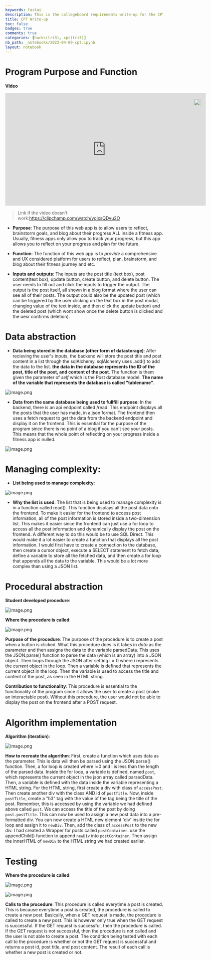 ```yaml
---
keywords: fastai
description: This is the collegeboard requirements write-up for the CPT project. 
title: CPT Write-up
toc: false
badges: true
comments: true
categories: [hacks(tri3), cpt(tri3)]
nb_path: _notebooks/2023-04-09-cpt.ipynb
layout: notebook
---
```


<!--
#################################################
### THIS FILE WAS AUTOGENERATED! DO NOT EDIT! ###
#################################################
# file to edit: _notebooks/2023-04-09-cpt.ipynb
-->

<div class="container" id="notebook-container">
        
<div class="cell border-box-sizing text_cell rendered"><div class="inner_cell">
<div class="text_cell_render border-box-sizing rendered_html">
<h1 id="Program-Purpose-and-Function">Program Purpose and Function<a class="anchor-link" href="#Program-Purpose-and-Function"> </a></h1><p><strong>Video</strong></p>
<p><div style="position:relative;width:fit-content;height:fit-content;">
            <a style="position:absolute;top:20px;right:1rem;opacity:0.8;" href="https://clipchamp.com/watch/yoIxsQDvu2O?utm_source=embed&utm_medium=embed&utm_campaign=watch">
                <img style="height:22px;" src="https://clipchamp.com/e.svg"/>
            </a>
            <iframe allow="autoplay;" allowfullscreen style="border:none" src="https://clipchamp.com/watch/yoIxsQDvu2O/embed" width="640" height="360"></iframe>
</div></p>
<blockquote><p>Link if the video doesn't work:<a href="https://clipchamp.com/watch/yoIxsQDvu2O">https://clipchamp.com/watch/yoIxsQDvu2O</a></p>
</blockquote>
<ul>
<li><p><strong>Purpose</strong>: The purpose of this web app is to allow users to reflect, brainstorm goals, and blog about their progress ALL inside a fitness app. Usually, fitness apps only allow you to track your progress, but this app allows you to reflect on your progress and plan for the future.</p>
</li>
<li><p><strong>Function</strong>: The function of this web app is to <em>provide</em> a comprehensive and UX considered platform for users to reflect, plan, brainstorm, and blog about their fitness journey and etc.</p>
</li>
<li><p><strong>Inputs and outputs</strong>: The inputs are the post title (text box), post content(text box), update button, create button, and delete button. The user needs to fill out and click the inputs to trigger the output. The output is the post itself, all shown in a blog format where the user can see all of their posts. The output could also be the updated post (which can be triggered by the user clicking on the text box in the post modal, changing value of the text inside, and then click the update button) and the deleted post (which wont show once the delete button is clicked and the uesr confirms deletion).</p>
</li>
</ul>

</div>
</div>
</div>
<div class="cell border-box-sizing text_cell rendered"><div class="inner_cell">
<div class="text_cell_render border-box-sizing rendered_html">
<h1 id="Data-abstraction">Data abstraction<a class="anchor-link" href="#Data-abstraction"> </a></h1><ul>
<li><strong>Data being stored in the database (other form of datastorage)</strong>: After recieving the user's inputs, the backend will store the post title and post content in a list through the sqlAlchemy. sqlAlchemy uses .add() to add the data to the list. <strong>the data in the database represents the ID of the post, title of the post, and content of the post</strong>. The function is them given the parameter of <em>self</em> which is the Post database model. <strong>The name of the variable that represents the database is called "<strong>tablename</strong>"</strong>.</li>
</ul>
<p><img src="/blog/images/copied_from_nb/images/data1.png" alt="image.png"></p>
<ul>
<li><strong>Data from the same database being used to fullfill purpose</strong>: In the backend, there is an api endpoint called /read. This endpoint displays all the posts that the user has made, in a json format. The frontend then uses a fetch request to get the data from the backend endpoint and display it on the frontend. This is essential for the purpose of the program since there is no point of a blog if you can't see your posts. This means that the whole point of reflecting on your progress inside a fitness app is nulled. </li>
</ul>
<p><img src="/blog/images/copied_from_nb/images/data2.png" alt="image.png"></p>

</div>
</div>
</div>
<div class="cell border-box-sizing text_cell rendered"><div class="inner_cell">
<div class="text_cell_render border-box-sizing rendered_html">
<h1 id="Managing-complexity:">Managing complexity:<a class="anchor-link" href="#Managing-complexity:"> </a></h1><ul>
<li><strong>List being used to manage complexity</strong>:</li>
</ul>
<p><img src="/blog/images/copied_from_nb/images/managecomp.png" alt="image.png"></p>
<ul>
<li><strong>Why the list is used</strong>: The list that is being used to manage complexity is in a function called read(). This function displays all the post data onto the frontend. To make it easier for the frontend to access post information, all of the post information is stored inside a two-dimension list. This makes it easier since the frontend can just use a for loop to access all the post information and dynamically display the post on the frontend. A different way to do this would be to use SQL Direct. This would make it a lot easier to create a function that displays all the post information. I would first have to create a connection to the database, then create a cursor object, execute a SELECT statement to fetch data, define a variable to store all the fetched data, and then create a for loop that appends all the data to the variable. This would be a lot more complex than using a JSON list.</li>
</ul>

</div>
</div>
</div>
<div class="cell border-box-sizing text_cell rendered"><div class="inner_cell">
<div class="text_cell_render border-box-sizing rendered_html">
<h1 id="Procedural-abstraction">Procedural abstraction<a class="anchor-link" href="#Procedural-abstraction"> </a></h1><p><strong>Student developed procedure</strong>:</p>
<p><img src="/blog/images/copied_from_nb/images/proab1.png" alt="image.png"></p>
<p><strong>Where the procedure is called</strong>:</p>
<p><img src="/blog/images/copied_from_nb/images/proab2.png" alt="image.png"></p>
<p><strong>Purpose of the procedure</strong>: The purpose of the procedure is to create a post when a button is clicked. What this procedure does is it takes in <em>data</em> as the parameter and then assigns the data to the variable parsedData. This uses the JSON.parse() function to parse the data (which is an array) into a JSON object. Then loops through the JSON after setting i = 0 where i represents the <em>current</em> object in the loop. Then a variable is defined that represents the current object in the loop. Then the variable is used to access the title and content of the post, as seen in the HTML string.</p>
<p><strong>Contribution to functionality</strong>: This procedure is essential to the functionality of the program since it allows the user to create a post (make an interactable post). Without this procedure, the user would not be able to display the post on the frontend after a POST request.</p>

</div>
</div>
</div>
<div class="cell border-box-sizing text_cell rendered"><div class="inner_cell">
<div class="text_cell_render border-box-sizing rendered_html">
<h1 id="Algorithm-implementation">Algorithm implementation<a class="anchor-link" href="#Algorithm-implementation"> </a></h1><p><strong>Algorithm (iteration)</strong>:</p>
<p><img src="/blog/images/copied_from_nb/images/algo1.png" alt="image.png"></p>
<p><strong>How to recreate the algorithm</strong>: 
First, create a function which uses data as the parameter. This is data will then be parsed using the JSON.parse() function. Then, a for loop is created where i=0 and i is less than the length of the parsed data. Inside the for loop, a variable is defined, named <code>post</code>, which represents the current object in the json array called parsedData. Then, a variable is defined with the data inside the variable representing a HTML string. For the HTML string, first create a div with class of <code>accessPost</code>. Then create another div with the class AND id of <code>postTitle</code>. Now, inside <code>postTitle</code>, create a "h3" tag with the value of the tag being the title of the post. Remember, this is accessed by using the variable we had defined above called <code>post</code>. We can access the title of the post by doing <code>post.postTitle</code>. This can now be used to assign a new post data into a pre-formatted div. You can now create a HTML new element 'div' inside the for loop and assign it to <code>newDiv</code>. Then, add the class of <code>accessPost</code> to the new div. I had created a Wrapper for posts called <code>postContainer</code>. use the appendChild() function to append <code>newDiv</code> into <code>postContainer</code>. Then assign the innerHTML of <code>newDiv</code> to the HTML string we had created earlier.</p>

</div>
</div>
</div>
<div class="cell border-box-sizing text_cell rendered"><div class="inner_cell">
<div class="text_cell_render border-box-sizing rendered_html">
<h1 id="Testing">Testing<a class="anchor-link" href="#Testing"> </a></h1><p><strong>Where the procedure is called</strong>:</p>
<p><img src="/blog/images/copied_from_nb/images/test1.png" alt="image.png"></p>
<p><img src="/blog/images/copied_from_nb/images/test2.png" alt="image.png"></p>
<p><strong>Calls to the procedure</strong>: This procedure is called everytime a post is created. This is because everytime a post is created, the procedure is called to create a new post. Basically, when a GET request is made, the procedure is called to create a new post. This is however only true when the GET request is successful. If the GET request is successful, then the procedure is called. If the GET request is not successful, then the procedure is not called and the user is not able to create a post. The condition being tested with each call to the procedure is whether or not the GET request is successful and returns a post id, post title, and post content. The result of each call is whether a new post is created or not.</p>

</div>
</div>
</div>
</div>
 

